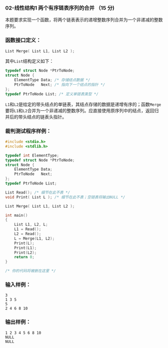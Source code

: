 ### **02-线性结构1** **两个有序链表序列的合并** **（15** 分)

本题要求实现一个函数，将两个链表表示的递增整数序列合并为一个非递减的整数序列。

### 函数接口定义：

```c++
List Merge( List L1, List L2 );
```

其中`List`结构定义如下：

```c++
typedef struct Node *PtrToNode;
struct Node {
    ElementType Data; /* 存储结点数据 */
    PtrToNode   Next; /* 指向下一个结点的指针 */
};
typedef PtrToNode List; /* 定义单链表类型 */
```

`L1`和`L2`是给定的带头结点的单链表，其结点存储的数据是递增有序的；函数`Merge`要将`L1`和`L2`合并为一个非递减的整数序列。应直接使用原序列中的结点，返回归并后的带头结点的链表头指针。

### 裁判测试程序样例：

```c++
#include <stdio.h>
#include <stdlib.h>

typedef int ElementType;
typedef struct Node *PtrToNode;
struct Node {
    ElementType Data;
    PtrToNode   Next;
};
typedef PtrToNode List;

List Read(); /* 细节在此不表 */
void Print( List L ); /* 细节在此不表；空链表将输出NULL */

List Merge( List L1, List L2 );

int main()
{
    List L1, L2, L;
    L1 = Read();
    L2 = Read();
    L = Merge(L1, L2);
    Print(L);
    Print(L1);
    Print(L2);
    return 0;
}

/* 你的代码将被嵌在这里 */
```

### 输入样例：

```in
3
1 3 5
5
2 4 6 8 10
```

### 输出样例：

```out
1 2 3 4 5 6 8 10 
NULL
NULL
```